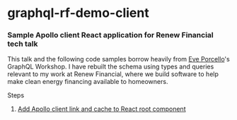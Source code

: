 # graphql-rf-demo-client
### Sample Apollo client React application for Renew Financial tech talk


This talk and the following code samples borrow heavily from [Eve Porcello](https://github.com/eveporcello)'s GraphQL Workshop. I have rebuilt the schema using types and queries relevant to my work at Renew Financial, where we build software to help make clean energy financing available to homeowners. 

Steps

1. [Add Apollo client link and cache to React root component](https://github.com/akuttruff/graphql-rf-demo-client/tree/add-client)